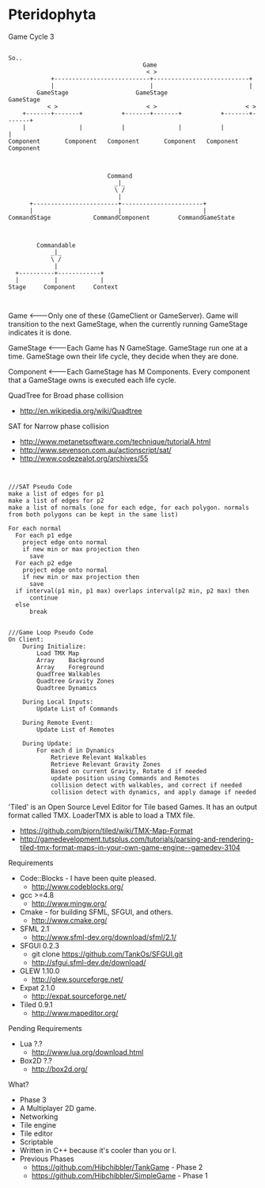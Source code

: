 Pteridophyta
============

Game Cycle 3
<pre><code>
So..
									  Game												
									   < >												
			+---------------------------+---------------------------+
			|							|							|
		GameStage					GameStage					GameStage				
		   < >						   < >						   < >
	+-------+-------+           +-------+-------+			+-------+-------+
    |			    |		    |			    |		    |			    |
Component		Component	Component		Component	Component		Component		



							Command
							  _|_
							  \ /
							   |
	  +------------------------+-----------------------+
	  |	     				   |   				   	   |
CommandStage			CommandComponent		CommandGameState


  
		Commandable
			_|_
		    \ /
			 |
  +----------+------------+		 
  |          |			  |
Stage     Component		Context


</code></pre>


Game 	  <---Only one of these (GameClient or GameServer). Game will transition to the next GameStage, 
			  when the currently running GameStage indicates it is done.
			  
GameStage <---Each Game has N GameStage. GameStage run one at a time. GameStage own their life cycle, 
			  they decide when they are done.
			  
Component <---Each GameStage has M Components. Every component that a GameStage owns is executed each life cycle. 

QuadTree for Broad phase collision
* http://en.wikipedia.org/wiki/Quadtree

SAT for Narrow phase collision
* http://www.metanetsoftware.com/technique/tutorialA.html
* http://www.sevenson.com.au/actionscript/sat/
* http://www.codezealot.org/archives/55

<pre><code>

///SAT Pseudo Code
make a list of edges for p1
make a list of edges for p2
make a list of normals (one for each edge, for each polygon. normals from both polygons can be kept in the same list)

For each normal
  For each p1 edge
    project edge onto normal
    if new min or max projection then 
	  save
  For each p2 edge
    project edge onto normal
    if new min or max projection then
      save
  if interval(p1 min, p1 max) overlaps interval(p2 min, p2 max) then
      continue
  else
      break
	  
	  
///Game Loop Pseudo Code
On Client:
	During Initialize:
		Load TMX Map
		Array 	 Background
		Array 	 Foreground
		QuadTree Walkables
		Quadtree Gravity Zones
		Quadtree Dynamics
		
	During Local Inputs:
		Update List of Commands
	
	During Remote Event:
		Update List of Remotes
	
	During Update:
		For each d in Dynamics
			Retrieve Relevant Walkables
			Retrieve Relevant Gravity Zones
			Based on current Gravity, Rotate d if needed
			update position using Commands and Remotes
			collision detect with walkables, and correct if needed
			collision detect with dynamics, and apply damage if needed
</code></pre>



'Tiled' is an Open Source Level Editor for Tile based Games.
It has an output format called TMX. LoaderTMX is able to load a TMX file.
* https://github.com/bjorn/tiled/wiki/TMX-Map-Format
* http://gamedevelopment.tutsplus.com/tutorials/parsing-and-rendering-tiled-tmx-format-maps-in-your-own-game-engine--gamedev-3104


Requirements
* Code::Blocks - I have been quite pleased.
  * http://www.codeblocks.org/
* gcc >=4.8 
  * http://www.mingw.org/
* Cmake - for building SFML, SFGUI, and others.
  * http://www.cmake.org/
* SFML 2.1
  * http://www.sfml-dev.org/download/sfml/2.1/
* SFGUI 0.2.3
  * git clone https://github.com/TankOs/SFGUI.git
  * http://sfgui.sfml-dev.de/download/
* GLEW 1.10.0
  * http://glew.sourceforge.net/
* Expat 2.1.0
  * http://expat.sourceforge.net/
* Tiled 0.9.1
  * http://www.mapeditor.org/

Pending Requirements
* Lua ?.?
  * http://www.lua.org/download.html
* Box2D ?.?
  * http://box2d.org/


What?
* Phase 3
* A Multiplayer 2D game.
* Networking
* Tile engine
* Tile editor
* Scriptable
* Written in C++ because it's cooler than you or I.
* Previous Phases
  * https://github.com/Hibchibbler/TankGame - Phase 2
  * https://github.com/Hibchibbler/SimpleGame - Phase 1